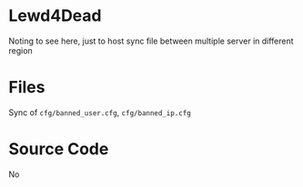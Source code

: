 # Lewd4Dead
Noting to see here, just to host sync file between multiple server in different region

# Files
Sync of `cfg/banned_user.cfg`, `cfg/banned_ip.cfg`

# Source Code
No
